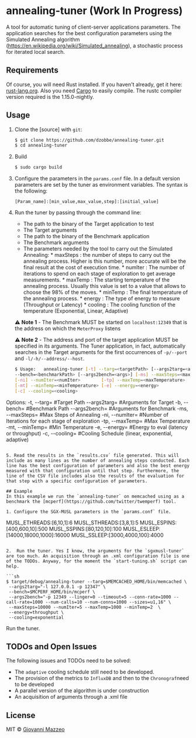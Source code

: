 # annealing-tuner (Work In Progress)
A tool for automatic tuning of client-server applications parameters. The application searches for the best configuration parameters using the Simulated Annealing algorithm (https://en.wikipedia.org/wiki/Simulated_annealing), a stochastic process for iterated local search.

## Requirements
Of course, you will need Rust installed. If you haven't already, get it here: [rust-lang.org](https://www.rust-lang.org). Also you need [Cargo](https://crates.io) to easily compile. The rustc compiler version required is the 1.15.0-nightly.


## Usage

1. Clone the [source] with `git`:

   ```sh
   $ git clone https://github.com/dzobbe/annealing-tuner.git
   $ cd annealing-tuner
   ```
2. Build

     ```sh
    $ sudo cargo build
    ```
3. Configure the parameters in the `params.conf` file. In a default version parameters are set by the tuner as environment variables. The syntax is the following:

   ```
   [Param_name]:[min_value,max_value,step]:[initial_value]
   ```
4. Run the tuner by passing through the command line: 
   * The path to the binary of the Target application to test
   * The Target arguments
   * The path to the binary of the Benchmark application
   * The Benchmark arguments
   * The parameters needed by the tool to carry out the Simulated Annealing:
         * maxSteps : the number of steps to carry out the annealing process. Higher is this number, more accurate will be the final result at the cost of execution time. 
         * numIter  : The number of iterations to spend on each stage of exploration to get average measurements. 
         * maxTemp  : The starting temperature of the annealing process. Usually this value is set to a value that allows to choose the 98% of the moves. 
         * minTemp  : The final temperature of the annealing process.
         * energy   : The type of energy to measure (Throughput or Latency)
         * cooling  : The cooling function of the temperature (Exponential, Linear, Adaptive)
   
   ⚠️ **Note 1** - The Benchmark MUST be started on `localhost:12349` that is the address on which the `MeterProxy` listens
   
   ⚠️ **Note 2** - The address and port of the target application MUST be specified in its arguments. The Tuner application, in fact, automatically searches in the Target arguments for the first occurrences of `-p/--port` and `-l/-h/--address/--host`. 
   
   ```sh
   $ Usage:   annealing-tuner [-t] --targ=<targetPath> [--args2targ=<args>] [-b] \
   --bench=<benchmarkPath> [--args2bench=<args>] [-ms] --maxSteps=<maxSteps>   \
   [-ni] --numIter=<numIter>        [-tp] --maxTemp=<maxTemperature>           \
   [-mt] --minTemp=<minTemperature> [-e] --energy=<energy>                     \
   [-c] --cooling=<cooling>
   
  Options:
    -t,    --targ=<args>         #Target Path
    --args2targ=<args>           #Arguments for Target
    -b,    --bench=<args>        #Benchmark Path
    --args2bench=<args>          #Arguments for Benchmark
    -ms,   --maxSteps=<args>     #Max Steps of Annealing
    -ni,   --numIter=<args>      #Number of Iterations for each stage of exploration
    -tp,   --maxTemp=<args>      #Max Temperature
    -mt,   --minTemp=<args>      #Min Temperature 
    -e,	   --energy=<args>      #Energy to eval (latency or throughput)
    -c,    --cooling=<args>      #Cooling Schedule (linear, exponential, adaptive)
   ```
   
5. Read the results in the `results.csv` file generated. This will include as many lines as the number of annealing steps conducted. Each line has the best configuration of parameters and also the best energy measured with that configuration until that step. Furthermore, the line of the CSV file includes also the results of the evaluation for that step with a specific configuration of parameters.

## Example
In this example we run the `annealing-tuner` on memcached using as a benchmark the [mcperf](https://github.com/twitter/twemperf) tool.

1. Configure the SGX-MUSL parameters in the `params.conf` file. 

   ```
   MUSL_ETHREADS:[6,10,1]:6
   MUSL_STHREADS:[3,8,1]:5
   MUSL_ESPINS:[400,600,10]:500
   MUSL_SSPINS:[80,120,10]:100
   MUSL_ESLEEP:[14000,18000,1000]:16000
   MUSL_SSLEEP:[3000,4000,100]:4000
   ```

2.  Run the tuner. Yes I know, the arguments for the `sgxmusl-tuner` are too much. An acquisition through an .xml configuration file is one of the TODOs. Anyway, for the moment the `start-tuning.sh` script can help.

   ```sh
   $ target/debug/annealing-tuner --targ=$MEMCACHED_HOME/bin/memcached \
    --args2targ="-l 127.0.0.1 -p 12347" \
    --bench=$MCPERF_HOME/bin/mcperf \
    --args2bench="-p 12349 --linger=0 --timeout=5 --conn-rate=1000 --call-rate=1000 --num-calls=10 --num-conns=1000 --sizes=u1,16" \
    --maxSteps=10000 --numIter=5 --maxTemp=1000 --minTemp=2  \
    --energy=throughput \
    --cooling=exponential
   ```
Run the tuner. 

## TODOs and Open Issues
The following issues and TODOs need to be solved:
* The `adaptive` cooling schedule still need to be developed.
* The provision of the metrics to `InfluxDB` and then to the `Chronograf`need to be developed
* A parallel version of the algorithm is under construction
* An acquisition of arguments through a .xml file

## License

MIT © [Giovanni Mazzeo](https://github.com/dzobbe)
